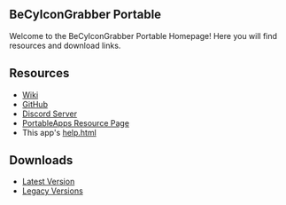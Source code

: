 ## BeCyIconGrabber Portable
Welcome to the BeCyIconGrabber Portable Homepage! Here you will find resources and download links.
## Resources
- [Wiki](https://github.com/JarlPenguin/BeCyIconGrabberPortable/wiki)
- [GitHub](https://github.com/JarlPenguin/BeCyIconGrabberPortable)
- [Discord Server](https://discord.gg/VVuZHqT)
- [PortableApps Resource Page](https://portableapps.com/node/58847)
- This app's [help.html](https://github.com/JarlPenguin/BeCyIconGrabberPortable/tree/master/docs/help.html)

## Downloads
- [Latest Version](https://github.com/JarlPenguin/BeCyIconGrabberPortable/releases/tag/2.29.9.4)
- [Legacy Versions](https://github.com/JarlPenguin/BeCyIconGrabberPortable/releases)
